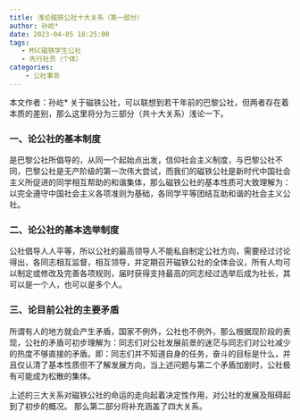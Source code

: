 ```yaml
---
title: 浅论磁铁公社十大关系（第一部分）
author: 孙屹*
date: 2023-04-05 18:25:00
tags:
   - MSC磁铁学生公社
   - 先行社员（个体）
categories: 
    - 公社事务
---
```

本文作者：孙屹*
关于磁铁公社，可以联想到若干年前的巴黎公社，但两者存在着本质的差别，那么这里将分为三部分（共十大关系）浅论一下。
### 一、论公社的基本制度
是巴黎公社所倡导的，从同一个起始点出发，信仰社会主义制度，与巴黎公社不同，巴黎公社是无产阶级的第一次伟大尝试，而我们的磁铁公社是新时代中国社会主义所促进的同学相互帮助的和谐集体，那么磁铁公社的基本性质可大致理解为：以完全遵守中国社会主义各项准则为基础，各同学平等团结互助和谐的社会主义公社。
### 二、论公社的基本选举制度
公社倡导人人平等，所以公社的最高领导人不能私自制定公社方向，需要经过讨论得出，各同志相互监督，相互领导，并定期召开磁铁公社的全体会议，所有人均可以制定或修改及完善各项规则，届时获得支持最高的同志经过选举后成为社长，其可以是一个人，也可以是多个人。
### 三、论目前公社的主要矛盾
所谓有人的地方就会产生矛盾，国家不例外，公社也不例外，那么根据现阶段的表现，公社的矛盾可初步理解为：同志们对公社发展前景的迷茫与同志们对公社减少的热度不够直接的矛盾。即：同志们并不知道自身的任务，奋斗的目标是什么，并且仅认清了基本性质但不了解发展方向，当上述问题与第二个矛盾加剧时，公社极有可能成为松散的集体。

上述的三大关系对磁铁公社的命运的走向起着决定性作用，对公社的发展及阻碍起到了初步的概况。
那么第二部分将补充涵盖了四大关系。